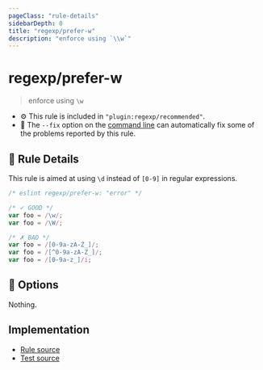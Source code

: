 ```yaml
---
pageClass: "rule-details"
sidebarDepth: 0
title: "regexp/prefer-w"
description: "enforce using `\\w`"
---
```

# regexp/prefer-w

> enforce using `\w`

- :gear: This rule is included in `"plugin:regexp/recommended"`.
- :wrench: The `--fix` option on the [command line](https://eslint.org/docs/user-guide/command-line-interface#fixing-problems) can automatically fix some of the problems reported by this rule.

## :book: Rule Details

This rule is aimed at using `\d` instead of `[0-9]` in regular expressions.

<eslint-code-block fix>

```js
/* eslint regexp/prefer-w: "error" */

/* ✓ GOOD */
var foo = /\w/;
var foo = /\W/;

/* ✗ BAD */
var foo = /[0-9a-zA-Z_]/;
var foo = /[^0-9a-zA-Z_]/;
var foo = /[0-9a-z_]/i;
```

</eslint-code-block>

## :wrench: Options

Nothing.

## Implementation

- [Rule source](https://github.com/ota-meshi/eslint-plugin-regexp/blob/master/lib/rules/prefer-w.ts)
- [Test source](https://github.com/ota-meshi/eslint-plugin-regexp/blob/master/tests/lib/rules/prefer-w.js)

